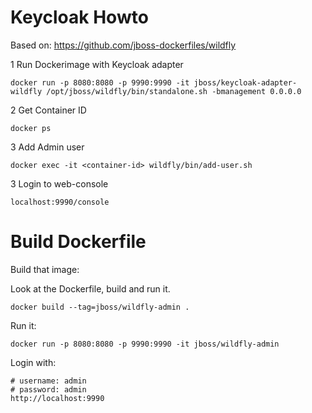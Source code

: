 # Keycloak Howto

Based on: https://github.com/jboss-dockerfiles/wildfly


1 Run Dockerimage with Keycloak adapter 
```shell
docker run -p 8080:8080 -p 9990:9990 -it jboss/keycloak-adapter-wildfly /opt/jboss/wildfly/bin/standalone.sh -bmanagement 0.0.0.0
```
2 Get Container ID 

```shell 
docker ps
```

3 Add Admin user
```shell
docker exec -it <container-id> wildfly/bin/add-user.sh
```

3 Login to web-console
```shell
localhost:9990/console
```

# Build Dockerfile 

Build that image:

Look at the Dockerfile, build and run it. 

```shell 
docker build --tag=jboss/wildfly-admin .
```

Run it:
```shell 
docker run -p 8080:8080 -p 9990:9990 -it jboss/wildfly-admin
```

Login with:
```shell 
# username: admin
# password: admin
http://localhost:9990
```